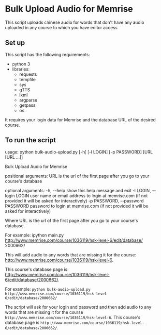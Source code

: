 # Bulk Upload Audio for Memrise
This script uploads chinese audio for words that don't have any audio uploaded in any course to which you have editor access

## Set up
This script has the following requirements:
* python 3
* libraries:
  * requests
  * tempfile
  * sys
  * gTTS
  * lxml
  * argparse
  * getpass
  * os

It requires your login data for Memrise and the database URL of the desired course.

## To run the script
usage: python bulk-audio-upload.py [-h] [-l LOGIN] [-p PASSWORD] [URL [URL ...]]

Bulk Upload Audio for Memrise

positional arguments:
  URL                   is the url of the first page after you go to your
                        course's database

optional arguments:
  -h, --help            show this help message and exit
  -l LOGIN, --login LOGIN
                        user name or email address to login at memrise.com (if
                        not provided it will be asked for interactively)
  -p PASSWORD, --password PASSWORD
                        password to login at memrise.com (if not provided it
                        will be asked for interactively)

Where URL is the url of the first page after you go to your course's database.

For example:
ipython main.py http://www.memrise.com/course/1036119/hsk-level-6/edit/database/
2000662/

This will add audio to any words that are missing it for the course:
http://www.memrise.com/course/1036119/hsk-level-6.

This course's database page is:
http://www.memrise.com/course/1036119/hsk-level-6/edit/database/2000662/.

For example:
`python bulk-audio-upload.py http://www.memrise.com/course/1036119/hsk-level-6/edit/database/2000662/`

The script will ask for your login and password and then add audio to any words that are missing it for the course `http://www.memrise.com/course/1036119/hsk-level-6`. This course's database page is `http://www.memrise.com/course/1036119/hsk-level-6/edit/database/2000662/`.
